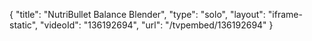 {
    "title": "NutriBullet Balance Blender",
    "type": "solo",
    "layout": "iframe-static",
    "videoId": "136192694",
    "url": "\/tvpembed\/136192694"
}